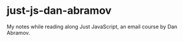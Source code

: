 # just-js-dan-abramov
My notes while reading along Just JavaScript, an email course by Dan Abramov.
